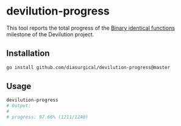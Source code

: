 # devilution-progress

This tool reports the total progress of the [Binary identical functions](https://github.com/diasurgical/devilution/milestone/3) milestone of the Devilution project.

## Installation

```bash
go install github.com/diasurgical/devilution-progress@master
```

## Usage

```bash
devilution-progress
# Output:
#
# progress: 97.66% (1211/1240)
```
